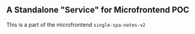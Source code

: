 ## A Standalone "Service" for Microfrontend POC
This is a part of the microfrontend `single-spa-notes-v2`
